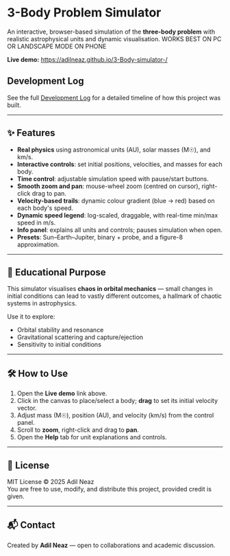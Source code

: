 # 3-Body Problem Simulator

An interactive, browser-based simulation of the **three-body problem** with realistic astrophysical units and dynamic visualisation. WORKS BEST ON PC OR LANDSCAPE MODE ON PHONE

**Live demo:** https://adilneaz.github.io/3-Body-simulator-/

## Development Log
See the full [Development Log](DEVELOPMENT_LOG.md) for a detailed timeline of how this project was built.

---

## ✨ Features
- **Real physics** using astronomical units (AU), solar masses (M☉), and km/s.
- **Interactive controls**: set initial positions, velocities, and masses for each body.
- **Time control**: adjustable simulation speed with pause/start buttons.
- **Smooth zoom and pan**: mouse-wheel zoom (centred on cursor), right-click drag to pan.
- **Velocity-based trails**: dynamic colour gradient (blue → red) based on each body's speed.
- **Dynamic speed legend**: log-scaled, draggable, with real-time min/max speed in m/s.
- **Info panel**: explains all units and controls; pauses simulation when open.
- **Presets**: Sun–Earth–Jupiter, binary + probe, and a figure-8 approximation.

---

## 🎯 Educational Purpose
This simulator visualises **chaos in orbital mechanics** — small changes in initial conditions can lead to vastly different outcomes, a hallmark of chaotic systems in astrophysics.

Use it to explore:
- Orbital stability and resonance
- Gravitational scattering and capture/ejection
- Sensitivity to initial conditions

---

## 🛠 How to Use
1. Open the **Live demo** link above.
2. Click in the canvas to place/select a body; **drag** to set its initial velocity vector.
3. Adjust mass (M☉), position (AU), and velocity (km/s) from the control panel.
4. Scroll to **zoom**, right-click and drag to **pan**.
5. Open the **Help** tab for unit explanations and controls.

---

## 📜 License
MIT License © 2025 Adil Neaz  
You are free to use, modify, and distribute this project, provided credit is given.

---

## 📬 Contact
Created by **Adil Neaz** — open to collaborations and academic discussion.
